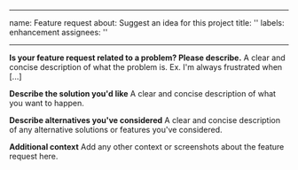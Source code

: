<!--
 Copyright (c) 2024 International Business Machines Corporation
 
 This software is released under the MIT License.
 https://opensource.org/licenses/MIT
-->


---
name: Feature request
about: Suggest an idea for this project
title: ''
labels: enhancement
assignees: ''

---


**Is your feature request related to a problem? Please describe.**
A clear and concise description of what the problem is. Ex. I'm always frustrated when [...]

**Describe the solution you'd like**
A clear and concise description of what you want to happen.

**Describe alternatives you've considered**
A clear and concise description of any alternative solutions or features you've considered.

**Additional context**
Add any other context or screenshots about the feature request here.
